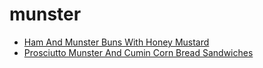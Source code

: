 # munster

 * [Ham And Munster Buns With Honey Mustard](../../index/h/ham-and-munster-buns-with-honey-mustard-10545.json)
 * [Prosciutto Munster And Cumin Corn Bread Sandwiches](../../index/p/prosciutto-munster-and-cumin-corn-bread-sandwiches-11474.json)
